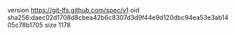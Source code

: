 version https://git-lfs.github.com/spec/v1
oid sha256:daec02d1708d8cbea42b6c8307d3d9f44e9d120dbc94ea53e3ab1405c78b1705
size 1178
